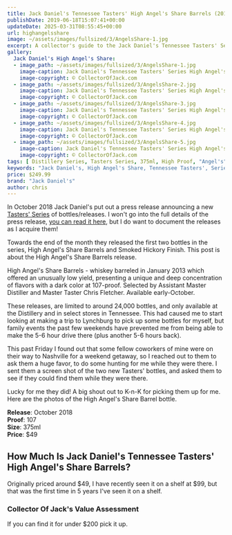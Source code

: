```yaml
---
title: Jack Daniel's Tennessee Tasters' High Angel's Share Barrels (2018)
publishDate: 2019-06-18T15:07:41+00:00
updateDate: 2025-03-31T08:55:45+00:00
url: highangelsshare
image: ~/assets/images/fullsized/3/AngelsShare-1.jpg
excerpt: A collector's guide to the Jack Daniel's Tennessee Tasters' Series High Angel's Share, one of the best bottles you can try
gallery:
  Jack Daniel's High Angel's Share:
  - image_path: ~/assets/images/fullsized/3/AngelsShare-1.jpg
    image-caption: Jack Daniel's Tennessee Tasters' Series High Angel's Share
    image-copyright: © CollectorOfJack.com
  - image_path: ~/assets/images/fullsized/3/AngelsShare-2.jpg
    image-caption: Jack Daniel's Tennessee Tasters' Series High Angel's Share
    image-copyright: © CollectorOfJack.com
  - image_path: ~/assets/images/fullsized/3/AngelsShare-3.jpg
    image-caption: Jack Daniel's Tennessee Tasters' Series High Angel's Share
    image-copyright: © CollectorOfJack.com
  - image_path: ~/assets/images/fullsized/3/AngelsShare-4.jpg
    image-caption: Jack Daniel's Tennessee Tasters' Series High Angel's Share
    image-copyright: © CollectorOfJack.com
  - image_path: ~/assets/images/fullsized/3/AngelsShare-5.jpg
    image-caption: Jack Daniel's Tennessee Tasters' Series High Angel's Share
    image-copyright: © CollectorOfJack.com
tags: [ Distillery Series, Tasters Series, 375ml, High Proof, "Angel's", Tasters, TN Tasters ]
keywords: "Jack Daniel's, High Angel's Share, Tennessee Tasters', Series"
price: $249.99
brand: "Jack Daniel's"
author: chris
---
```

In October 2018 Jack Daniel's put out a press release announcing a new [Tasters' Series](/series/tasters-distillery) of bottles/releases. I won't go into the full details of the press release, [you can read it here](http://pressroom.jackdaniels.com/jack-daniels-launches-limited-edition-tennessee-tasters-selection/), but I do want to document the releases as I acquire them! 

Towards the end of the month they released the first two bottles in the series, High Angel's Share Barrels and Smoked Hickory Finish. This post is about the High Angel's Share Barrels release.

High Angel's Share Barrels - whiskey barreled in January 2013 which offered an unusually low yield, presenting a unique and deep concentration of flavors with a dark color at 107-proof. Selected by Assistant Master Distiller and Master Taster Chris Fletcher. Available early-October.

These releases, are limited to around 24,000 bottles, and only available at the Distillery and in select stores in Tennessee. This had caused me to start looking at making a trip to Lynchburg to pick up some bottles for myself, but family events the past few weekends have prevented me from being able to make the 5-6 hour drive there (plus another 5-6 hours back).

This past Friday I found out that some fellow coworkers of mine were on their way to Nashville for a weekend getaway, so I reached out to them to ask them a huge favor, to do some hunting for me while they were there. I sent them a screen shot of the two new Tasters' bottles, and asked them to see if they could find them while they were there.

Lucky for me they did! A big shout out to K-n-K for picking them up for me. Here are the photos of the High Angel's Share Barrel bottle.

**Release**: October 2018  
**Proof**: 107  
**Size**: 375ml  
**Price**: $49

## How Much Is Jack Daniel's Tennessee Tasters' High Angel's Share Barrels?
Originally priced around $49, I have recently seen it on a shelf at $99, but that was the first time in 5 years I've seen it on a shelf.
 
### Collector Of Jack's Value Assessment
If you can find it for under $200 pick it up.
